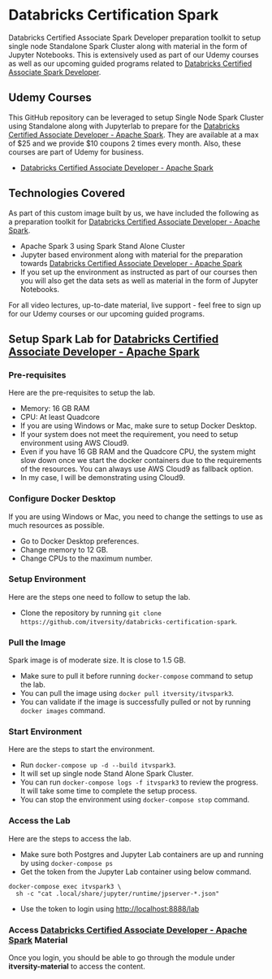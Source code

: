 # Databricks Certification Spark
Databricks Certified Associate Spark Developer preparation toolkit to setup single node Standalone Spark Cluster along with material in the form of Jupyter Notebooks. This is extensively used as part of our Udemy courses as well as our upcoming guided programs related to [Databricks Certified Associate Spark Developer](https://www.udemy.com/course/databricks-certified-associate-developer-for-apache-spark/learn/?referralCode=01367D05117098EB335C).

## Udemy Courses

This GitHub repository can be leveraged to setup Single Node Spark Cluster using Standalone along with Jupyterlab to prepare for the [Databricks Certified Associate Developer - Apache Spark](https://www.udemy.com/course/databricks-certified-associate-developer-for-apache-spark/learn/?referralCode=01367D05117098EB335C). They are available at a max of $25 and we provide $10 coupons 2 times every month. Also, these courses are part of Udemy for business.
* [Databricks Certified Associate Developer - Apache Spark](https://www.udemy.com/course/databricks-certified-associate-developer-for-apache-spark/learn/?referralCode=01367D05117098EB335C)

## Technologies Covered

As part of this custom image built by us, we have included the following as a preparation toolkit for [Databricks Certified Associate Developer - Apache Spark](https://www.udemy.com/course/databricks-certified-associate-developer-for-apache-spark/learn/?referralCode=01367D05117098EB335C).
* Apache Spark 3 using Spark Stand Alone Cluster
* Jupyter based environment along with material for the preparation towards [Databricks Certified Associate Developer - Apache Spark](https://www.udemy.com/course/databricks-certified-associate-developer-for-apache-spark/learn/?referralCode=01367D05117098EB335C)
* If you set up the environment as instructed as part of our courses then you will also get the data sets as well as material in the form of Jupyter Notebooks.

For all video lectures, up-to-date material, live support - feel free to sign up for our Udemy courses or our upcoming guided programs.

## Setup Spark Lab for [Databricks Certified Associate Developer - Apache Spark](https://www.udemy.com/course/databricks-certified-associate-developer-for-apache-spark/learn/?referralCode=01367D05117098EB335C)

### Pre-requisites

Here are the pre-requisites to setup the lab.
* Memory: 16 GB RAM
* CPU: At least Quadcore
* If you are using Windows or Mac, make sure to setup Docker Desktop.
* If your system does not meet the requirement, you need to setup environment using AWS Cloud9.
* Even if you have 16 GB RAM and the Quadcore CPU, the system might slow down once we start the docker containers due to the requirements of the resources. You can always use AWS Cloud9 as fallback option.
* In my case, I will be demonstrating using Cloud9.

### Configure Docker Desktop

If you are using Windows or Mac, you need to change the settings to use as much resources as possible.
* Go to Docker Desktop preferences.
* Change memory to 12 GB.
* Change CPUs to the maximum number.

### Setup Environment

Here are the steps one need to follow to setup the lab.
* Clone the repository by running `git clone https://github.com/itversity/databricks-certification-spark`.

### Pull the Image

Spark image is of moderate size. It is close to 1.5 GB.
* Make sure to pull it before running `docker-compose` command to setup the lab.
* You can pull the image using `docker pull itversity/itvspark3`.
* You can validate if the image is successfully pulled or not by running `docker images` command.

### Start Environment

Here are the steps to start the environment.
* Run `docker-compose up -d --build itvspark3`.
* It will set up single node Stand Alone Spark Cluster.
* You can run `docker-compose logs -f itvspark3` to review the progress. It will take some time to complete the setup process.
* You can stop the environment using `docker-compose stop` command.

### Access the Lab

Here are the steps to access the lab.
* Make sure both Postgres and Jupyter Lab containers are up and running by using `docker-compose ps`
* Get the token from the Jupyter Lab container using below command.

```shell
docker-compose exec itvspark3 \
  sh -c "cat .local/share/jupyter/runtime/jpserver-*.json"
```

* Use the token to login using [http://localhost:8888/lab](http://localhost:8888/lab)

### Access [Databricks Certified Associate Developer - Apache Spark](https://www.udemy.com/course/databricks-certified-associate-developer-for-apache-spark/learn/?referralCode=01367D05117098EB335C) Material

Once you login, you should be able to go through the module under **itversity-material** to access the content.
